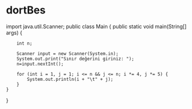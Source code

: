 # dortBes
import java.util.Scanner;
public class Main {
    public static void main(String[] args) {

        int n;
        
        Scanner input = new Scanner(System.in);
        System.out.print("Sınır değerini giriniz: ");
        n=input.nextInt();

        for (int i = 1, j = 1; i <= n && j <= n; i *= 4, j *= 5) {
            System.out.println(i + "\t" + j);
        }
    }
}
